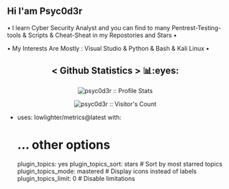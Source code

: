 ## Hi I'am Psyc0d3r
• I learn Cyber Security Analyst and you can find to many Pentrest-Testing-tools & Scripts & Cheat-Sheat in my Repostories and Stars •

• My Interests Are Mostly : Visual Studio & Python & Bash & Kali Linux •

<h2 align="center"> < Github Statistics > 📊:eyes:</h2>

<p align="center"><img src="https://github-readme-stats.vercel.app/api?username=psyc0d3r&show_icons=true&theme=synthwave" alt="psyc0d3r :: Profile Stats" /></p><p align="center"><img src="https://profile-counter.glitch.me/{psyc0d3r}/count.svg" alt="psyc0d3r :: Visitor's Count" /></p>

  - uses: lowlighter/metrics@latest
  with:
    # ... other options
    plugin_topics: yes
    plugin_topics_sort: stars    # Sort by most starred topics
    plugin_topics_mode: mastered # Display icons instead of labels
    plugin_topics_limit: 0       # Disable limitations


